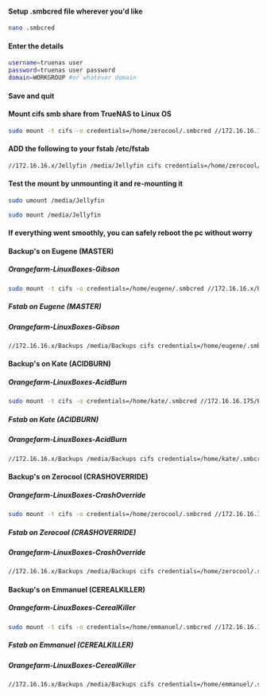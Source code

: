 #### Setup .smbcred file wherever you'd like
```bash
nano .smbcred
```

#### Enter the details
```bash
username=truenas user
password=truenas user password
domain=WORKGROUP #or whatever domain
```
#### Save and quit

#### Mount cifs smb share from TrueNAS to Linux OS
```bash
sudo mount -t cifs -o credentials=/home/zerocool/.smbcred //172.16.16.175/Jellyfin /media/Jellyfin
```

#### ADD the following to your fstab /etc/fstab
```bash
//172.16.16.x/Jellyfin /media/Jellyfin cifs credentials=/home/zerocool/.smbcred,uid=1000,gid=1000,vers=3.0 0 0
```

#### Test the mount by unmounting it and re-mounting it
```bash
sudo umount /media/Jellyfin
```

```bash
sudo mount /media/Jellyfin
```

#### If everything went smoothly, you can safely reboot the pc without worry

#### Backup's on Eugene (MASTER)
##### Orangefarm-LinuxBoxes-Gibson
```bash
sudo mount -t cifs -o credentials=/home/eugene/.smbcred //172.16.16.x/Backups /media/Backups
```

##### Fstab on Eugene (MASTER)
##### Orangefarm-LinuxBoxes-Gibson
```bash
//172.16.16.x/Backups /media/Backups cifs credentials=/home/eugene/.smbcred,uid=1000,gid=1000,vers=3.0 0 0
```

#### Backup's on Kate (ACIDBURN)
##### Orangefarm-LinuxBoxes-AcidBurn
```bash
sudo mount -t cifs -o credentials=/home/kate/.smbcred //172.16.16.175/Backups /media/Backups
```

##### Fstab on Kate (ACIDBURN)
##### Orangefarm-LinuxBoxes-AcidBurn
```bash
//172.16.16.x/Backups /media/Backups cifs credentials=/home/kate/.smbcred,uid=1000,gid=1000,vers=3.0 0 0
```

#### Backup's on Zerocool (CRASHOVERRIDE)
##### Orangefarm-LinuxBoxes-CrashOverride
```bash
sudo mount -t cifs -o credentials=/home/zerocool/.smbcred //172.16.16.175/Backups /media/Backups
```

##### Fstab on Zerocool (CRASHOVERRIDE)
##### Orangefarm-LinuxBoxes-CrashOverride
```bash
//172.16.16.x/Backups /media/Backups cifs credentials=/home/zerocool/.smbcred,uid=1000,gid=1000,vers=3.0 0 0
```

#### Backup's on Emmanuel (CEREALKILLER)
##### Orangefarm-LinuxBoxes-CerealKiller
```bash
sudo mount -t cifs -o credentials=/home/emmanuel/.smbcred //172.16.16.175/Backups /media/Backups
```

##### Fstab on Emmanuel (CEREALKILLER)
##### Orangefarm-LinuxBoxes-CerealKiller
```bash
//172.16.16.x/Backups /media/Backups cifs credentials=/home/emmanuel/.smbcred,uid=1000,gid=1000,vers=3.0 0 0
```
